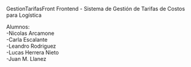  GestionTarifasFront
Frontend - Sistema de Gestión de Tarifas de Costos para Logística 

Alumnos:   
-Nicolas Arcamone  
-Carla Escalante  
-Leandro Rodriguez  
-Lucas Herrera Nieto  
-Juan M. Llanez   

